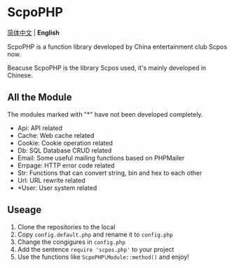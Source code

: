 # ScpoPHP

[简体中文](README.md) | **English**

ScpoPHP is a function library developed by China entertainment club Scpos now.

Beacuse ScpoPHP is the library Scpos used, it's mainly developed in Chinese.

## All the Module

The modules marked with "*" have not been developed completely.

- Api: API related
- Cache: Web cache related
- Cookie: Cookie operation related
- Db: SQL Database CRUD related
- Email: Some useful mailing functions based on PHPMailer
- Errpage: HTTP error code related
- Str: Functions that can convert string, bin and hex to each other
- Url: URL rewrite related
- *User: User system related

## Useage

1. Clone the repositories to the local
2. Copy `config.default.php` and rename it to `config.php`
3. Change the congigures in `config.php`
4. Add the sentence `require 'scpos.php'` to your project
5. Use the functions like `ScpoPHP\Module::method()` and enjoy!
